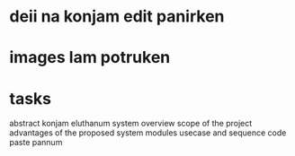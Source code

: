 # deii na konjam edit panirken
# images lam potruken
# tasks 
abstract konjam eluthanum
system overview
scope of the project
advantages of the proposed system
modules
usecase and sequence 
code paste pannum
